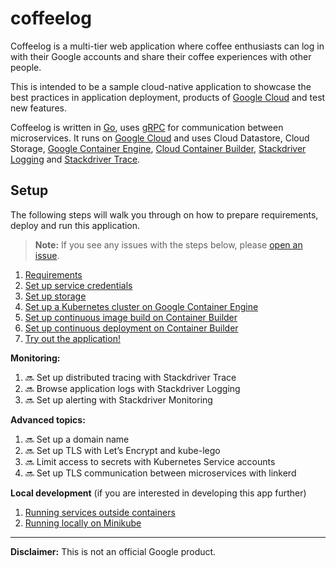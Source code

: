 # coffeelog

Coffeelog is a multi-tier web application where coffee enthusiasts can log in
with their Google accounts and share their coffee experiences with other people.

This is intended to be a sample cloud-native application to showcase the best
practices in application deployment, products of [Google Cloud](https://cloud.google.com)
and test new features.

Coffeelog is written in [Go](https://golang.org), uses [gRPC](https://grpc.io)
for communication between microservices. It runs on [Google
Cloud](https://cloud.google.com) and uses Cloud Datastore, Cloud Storage,
[Google Container Engine](https://cloud.google.com/container-engine/), [Cloud
Container Builder](https://cloud.google.com/container-builder/), [Stackdriver
Logging](https://cloud.google.com/logging/) and [Stackdriver
Trace](https://cloud.google.com/trace/).

## Setup

The following steps will walk you through on how to prepare requirements, deploy
and run this application.

> **Note:** If you see any issues with the steps below, please [open an
issue](https://github.com/ahmetb/coffeelog/issues/new).

1. [Requirements](docs/requirements.md)
1. [Set up service credentials](docs/set-up-service-credentials.md)
1. [Set up storage](docs/set-up-storage.md)
1. [Set up a Kubernetes cluster on Google Container Engine](docs/set-up-storage.md)
1. [Set up continuous image build on Container Builder](docs/set-up-image-build.md)
1. [Set up continuous deployment on Container Builder](docs/set-up-continuous-build.md)
1. [Try out the application!](docs/try-out.md)

**Monitoring:**

1. :soon: Set up distributed tracing with Stackdriver Trace
1. :soon: Browse application logs with Stackdriver Logging
1. :soon: Set up alerting with Stackdriver Monitoring

**Advanced topics:**

1. :soon: Set up a domain name
1. :soon: Set up TLS with Let’s Encrypt and kube-lego
1. :soon: Limit access to secrets with Kubernetes Service accounts
1. :soon: Set up TLS communication between microservices with linkerd

**Local development** (if you are interested in developing this app further)

1. [Running services outside containers](docs/run-directly.md)
1. [Running locally on Minikube](docs/run-minikube.md)

-----

**Disclaimer:** This is not an official Google product.
